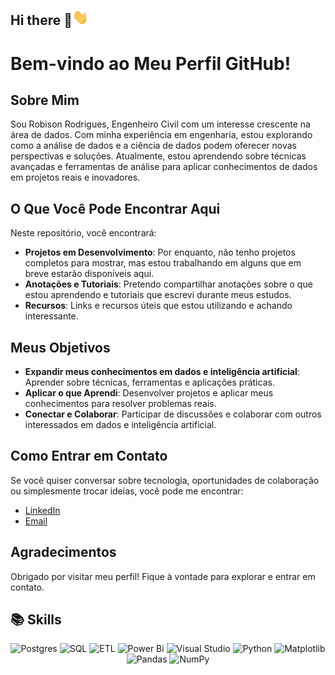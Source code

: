 ## Hi there 👋<img src="https://raw.githubusercontent.com/ABSphreak/ABSphreak/master/gifs/Hi.gif" height="25px"></h2>

# Bem-vindo ao Meu Perfil GitHub!

## Sobre Mim

Sou Robison Rodrigues, Engenheiro Civil com um interesse crescente na área de dados. Com minha experiência em engenharia, estou explorando como a análise de dados e a ciência de dados podem oferecer novas perspectivas e soluções. Atualmente, estou aprendendo sobre técnicas avançadas e ferramentas de análise para aplicar conhecimentos de dados em projetos reais e inovadores.

## O Que Você Pode Encontrar Aqui

Neste repositório, você encontrará:

- **Projetos em Desenvolvimento**: Por enquanto, não tenho projetos completos para mostrar, mas estou trabalhando em alguns que em breve estarão disponíveis aqui.
- **Anotações e Tutoriais**: Pretendo compartilhar anotações sobre o que estou aprendendo e tutoriais que escrevi durante meus estudos.
- **Recursos**: Links e recursos úteis que estou utilizando e achando interessante.

## Meus Objetivos

- **Expandir meus conhecimentos em dados e inteligência artificial**: Aprender sobre técnicas, ferramentas e aplicações práticas.
- **Aplicar o que Aprendi**: Desenvolver projetos e aplicar meus conhecimentos para resolver problemas reais.
- **Conectar e Colaborar**: Participar de discussões e colaborar com outros interessados em dados e inteligência artificial.

## Como Entrar em Contato

Se você quiser conversar sobre tecnologia, oportunidades de colaboração ou simplesmente trocar ideias, você pode me encontrar:

- [LinkedIn](https://www.linkedin.com/in/robison-rodrigues-830646197/)
- [Email](eng.robisonrs@gmail.com)

## Agradecimentos

Obrigado por visitar meu perfil! Fique à vontade para explorar e entrar em contato.


## 📚 Skills


<div align="center">

![Postgres](https://img.shields.io/badge/postgres-%23316192.svg?style=for-the-badge&logo=postgresql&logoColor=white) ![SQL](https://img.shields.io/badge/SQL-%2300758F.svg?style=for-the-badge&logo=sql&logoColor=white) ![ETL](https://img.shields.io/badge/ETL-pink?style=for-the-badge&logo=sql&logoColor=white) ![Power Bi](https://img.shields.io/badge/power_bi-F2C811?style=for-the-badge&logo=powerbi&logoColor=black) ![Visual Studio](https://img.shields.io/badge/Visual%20Studio-5C2D91.svg?style=for-the-badge&logo=visual-studio&logoColor=white) ![Python](https://img.shields.io/badge/python-3670A0?style=for-the-badge&logo=python&logoColor=ffdd54) ![Matplotlib](https://img.shields.io/badge/Matplotlib-%23ffffff.svg?style=for-the-badge&logo=Matplotlib&logoColor=black) ![Pandas](https://img.shields.io/badge/pandas-%23150458.svg?style=for-the-badge&logo=pandas&logoColor=white) ![NumPy](https://img.shields.io/badge/numpy-%23013243.svg?style=for-the-badge&logo=numpy&logoColor=white)
</div>




<!--
**RobisonRodrigues/RobisonRodrigues** is a ✨ _special_ ✨ repository because its `README.md` (this file) appears on your GitHub profile.

Here are some ideas to get you started:

- 🔭 I’m currently working on ...
- 🌱 I’m currently learning ...
- 👯 I’m looking to collaborate on ...
- 🤔 I’m looking for help with ...
- 💬 Ask me about ...
- 📫 How to reach me: ...
- 😄 Pronouns: ...
- ⚡ Fun fact: ...
-->

